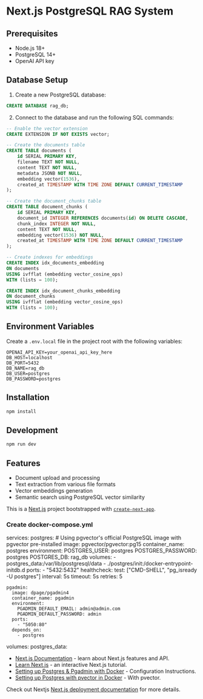 # Next.js PostgreSQL RAG System

## Prerequisites
- Node.js 18+
- PostgreSQL 14+
- OpenAI API key

## Database Setup

1. Create a new PostgreSQL database:
```sql
CREATE DATABASE rag_db;
```

2. Connect to the database and run the following SQL commands:
```sql
-- Enable the vector extension
CREATE EXTENSION IF NOT EXISTS vector;

-- Create the documents table
CREATE TABLE documents (
    id SERIAL PRIMARY KEY,
    filename TEXT NOT NULL,
    content TEXT NOT NULL,
    metadata JSONB NOT NULL,
    embedding vector(1536),
    created_at TIMESTAMP WITH TIME ZONE DEFAULT CURRENT_TIMESTAMP
);

-- Create the document_chunks table
CREATE TABLE document_chunks (
    id SERIAL PRIMARY KEY,
    document_id INTEGER REFERENCES documents(id) ON DELETE CASCADE,
    chunk_index INTEGER NOT NULL,
    content TEXT NOT NULL,
    embedding vector(1536) NOT NULL,
    created_at TIMESTAMP WITH TIME ZONE DEFAULT CURRENT_TIMESTAMP
);

-- Create indexes for embeddings
CREATE INDEX idx_documents_embedding 
ON documents 
USING ivfflat (embedding vector_cosine_ops)
WITH (lists = 100);

CREATE INDEX idx_document_chunks_embedding 
ON document_chunks 
USING ivfflat (embedding vector_cosine_ops)
WITH (lists = 100);
```

## Environment Variables
Create a `.env.local` file in the project root with the following variables:
```
OPENAI_API_KEY=your_openai_api_key_here
DB_HOST=localhost
DB_PORT=5432
DB_NAME=rag_db
DB_USER=postgres
DB_PASSWORD=postgres
```

## Installation
```bash
npm install
```

## Development
```bash
npm run dev
```

## Features
- Document upload and processing
- Text extraction from various file formats
- Vector embeddings generation
- Semantic search using PostgreSQL vector similarity

This is a [Next.js](https://nextjs.org) project bootstrapped with [`create-next-app`](https://github.com/vercel/next.js/tree/canary/packages/create-next-app).


### Create docker-compose.yml


  services:
    postgres:
      # Using pgvector's official PostgreSQL image with pgvector pre-installed
      image: pgvector/pgvector:pg15
      container_name: postgres
      environment:
        POSTGRES_USER: postgres
        POSTGRES_PASSWORD: postgres
        POSTGRES_DB: rag_db
      volumes:
        - postgres_data:/var/lib/postgresql/data
        - ./postgres/init:/docker-entrypoint-initdb.d
      ports:
        - "5432:5432"
      healthcheck:
        test: ["CMD-SHELL", "pg_isready -U postgres"]
        interval: 5s
        timeout: 5s
        retries: 5

    pgadmin:
      image: dpage/pgadmin4
      container_name: pgadmin
      environment:
        PGADMIN_DEFAULT_EMAIL: admin@admin.com
        PGADMIN_DEFAULT_PASSWORD: admin
      ports:
        - "5050:80"
      depends_on:
        - postgres

  volumes:
    postgres_data:


- [Next.js Documentation](https://nextjs.org/docs) - learn about Next.js features and API.
- [Learn Next.js](https://nextjs.org/learn) - an interactive Next.js tutorial.
- [Setting up Postgres & Pgadmin with Docker](https://medium.com/@marvinjungre/get-postgresql-and-pgadmin-4-up-and-running-with-docker-4a8d81048aea) - Configuration Instructions.
- [Setting up Postgres with pvector in Docker](https://medium.com/@adarsh.ajay/setting-up-postgresql-with-pgvector-in-docker-a-step-by-step-guide-d4203f6456bd) - With pvector.


Check out Nextjs [Next.js deployment documentation](https://nextjs.org/docs/app/building-your-application/deploying) for more details.
